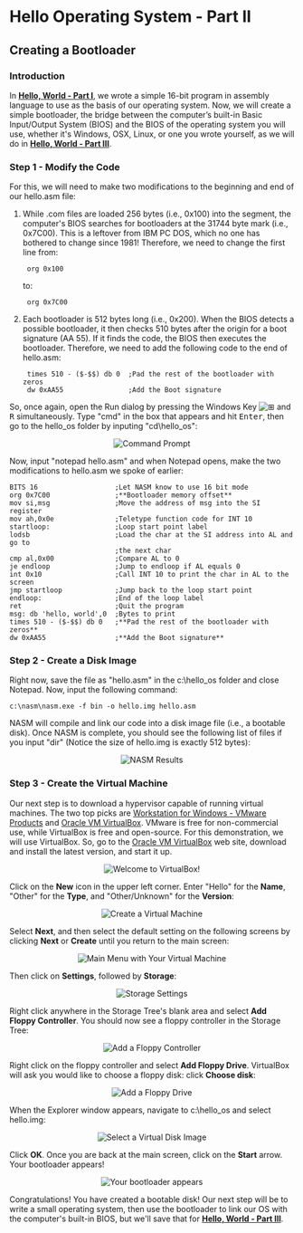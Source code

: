 # Hello Operating System - Part II

## Creating a Bootloader

### Introduction

In **[Hello, World - Part I](/README.md)**, we wrote a simple 16-bit program in assembly language to use as the basis of our operating system. Now, we will create a simple bootloader, the bridge between the computer’s built-in Basic Input/Output System (BIOS) and the BIOS of the operating system you will use, whether it's Windows, OSX, Linux, or one you wrote yourself, as we will do in **[Hello, World - Part III](/README-3.md)**.

### Step 1 - Modify the Code

For this, we will need to make two modifications to the beginning and end of our hello.asm file:

1. While .com files are loaded 256 bytes (i.e., 0x100) into the segment, the computer's BIOS searches for bootloaders at the 31744 byte mark (i.e., 0x7C00). This is a leftover from IBM PC DOS, which no one has bothered to change since 1981! Therefore, we need to change the first line from:

        org 0x100

    to:

        org 0x7C00

2. Each bootloader is 512 bytes long (i.e., 0x200). When the BIOS detects a possible bootloader, it then checks 510 bytes after the origin for a boot signature (AA 55). If it finds the code, the BIOS then executes the bootloader. Therefore, we need to add the following code to the end of hello.asm:

        times 510 - ($-$$) db 0  ;Pad the rest of the bootloader with zeros
        dw 0xAA55                ;Add the Boot signature

So, once again, open the Run dialog by pressing the Windows Key ![⊞](README/hello-world-part-1-img-01.png) and <kbd>R</kbd> simultaneously. Type "cmd" in the box that appears and hit <kbd>Enter</kbd>, then go to the hello_os folder by inputing "cd\hello_os":

<p align="center"><img src="/README/hello-world-part-2-img-02.png" alt="Command Prompt" /></p>

Now, input "notepad hello.asm" and when Notepad opens, make the two modifications to hello.asm we spoke of earlier:

    BITS 16                   ;Let NASM know to use 16 bit mode
    org 0x7C00                ;**Bootloader memory offset**
    mov si,msg                ;Move the address of msg into the SI register
    mov ah,0x0e               ;Teletype function code for INT 10
    startloop:                ;Loop start point label
    lodsb                     ;Load the char at the SI address into AL and go to
                              ;the next char
    cmp al,0x00               ;Compare AL to 0
    je endloop                ;Jump to endloop if AL equals 0
    int 0x10                  ;Call INT 10 to print the char in AL to the screen
    jmp startloop             ;Jump back to the loop start point
    endloop:                  ;End of the loop label
    ret                       ;Quit the program
    msg: db 'hello, world',0  ;Bytes to print
    times 510 - ($-$$) db 0   ;**Pad the rest of the bootloader with zeros**
    dw 0xAA55                 ;**Add the Boot signature**

### Step 2 - Create a Disk Image

Right now, save the file as "hello.asm" in the c:\hello_os folder and close Notepad. Now, input the following command:

    c:\nasm\nasm.exe -f bin -o hello.img hello.asm

NASM will compile and link our code into a disk image file (i.e., a bootable disk). Once NASM is complete, you should see the following list of files if you input "dir" (Notice the size of hello.img is exactly 512 bytes):

<p align="center"><img src="/README/hello-world-part-2-img-03.png" alt="NASM Results" /></p>

### Step 3 - Create the Virtual Machine

Our next step is to download a hypervisor capable of running virtual machines. The two top picks are [Workstation for Windows - VMware Products](http://www.vmware.com/products/player.html) and [Oracle VM VirtualBox](https://www.virtualbox.org/). VMware is free for non-commercial use, while VirtualBox is free and open-source. For this demonstration, we will use VirtualBox. So, go to the [Oracle VM VirtualBox](https://www.virtualbox.org/) web site, download and install the latest version, and start it up.

<p align="center"><img src="/README/hello-world-part-2-img-04.png" alt="Welcome to VirtualBox!" /></p>

Click on the **New** icon in the upper left corner. Enter "Hello" for the **Name**, "Other" for the **Type**, and "Other/Unknown" for the **Version**:

<p align="center"><img src="/README/hello-world-part-2-img-05.png" alt="Create a Virtual Machine" /></p>

Select **Next**, and then select the default setting on the following screens by clicking **Next** or **Create** until you return to the main screen:

<p align="center"><img src="/README/hello-world-part-2-img-06.png" alt="Main Menu with Your Virtual Machine" /></p>

Then click on **Settings**, followed by **Storage**:

<p align="center"><img src="/README/hello-world-part-2-img-07.png" alt="Storage Settings" /></p>

Right click anywhere in the Storage Tree's blank area and select **Add Floppy Controller**. You should now see a floppy controller in the Storage Tree:

<p align="center"><img src="/README/hello-world-part-2-img-08.png" alt="Add a Floppy Controller" /></p>

Right click on the floppy controller and select **Add Floppy Drive**. VirtualBox will ask you would like to choose a floppy disk: click **Choose disk**:

<p align="center"><img src="/README/hello-world-part-2-img-09.png" alt="Add a Floppy Drive" /></p>

When the Explorer window appears, navigate to c:\hello_os and select hello.img:

<p align="center"><img src="/README/hello-world-part-2-img-10.png" alt="Select a Virtual Disk Image" /></p>

Click **OK**. Once you are back at the main screen, click on the **Start** arrow. Your bootloader appears!

<p align="center"><img src="/README/hello-world-part-2-img-11.png" alt="Your bootloader appears" /></p>

Congratulations! You have created a bootable disk! Our next step will be to write a small operating system, then use the bootloader to link our OS with the computer's built-in BIOS, but we'll save that for **[Hello, World - Part III](/README-3.md)**.
